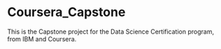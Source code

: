# Coursera_Capstone
This is the Capstone project for the Data Science Certification program, from IBM and Coursera.
